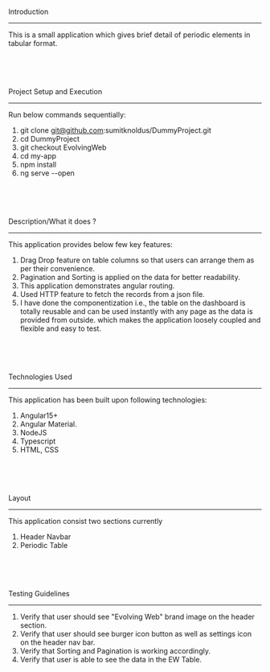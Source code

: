 

Introduction
__________________

This is a small application which gives brief detail of periodic elements in tabular format.

<br/>
<br/>
<br/>

Project Setup and Execution
___________________________
Run below commands sequentially: 

1) git clone git@github.com:sumitknoldus/DummyProject.git
2) cd DummyProject
3) git checkout EvolvingWeb
4) cd my-app
5) npm install
6) ng serve --open


<br/>
<br/>
<br/>

Description/What it does ?
______________

This application provides below few key features:

1) Drag Drop feature on table columns so that users can arrange them as per their convenience.
2) Pagination and Sorting is applied on the data for better readability.
3) This application demonstrates angular routing.
4) Used HTTP feature to fetch the records from a json file.
5) I have done the componentization i.e., the table on the dashboard is totally reusable and can be used instantly with any page as the data is provided from outside. which makes the application loosely coupled and flexible and easy to test.

<br/>
<br/>
<br/>



Technologies Used
_______________________

This application has been built upon following technologies:

1) Angular15+ 
2) Angular Material.
3) NodeJS
4) Typescript
5) HTML, CSS
<br/>
<br/>
<br/>

Layout
____________

This application consist two sections currently 

1) Header Navbar
2) Periodic Table

<br/>
<br/>
<br/>

Testing Guidelines
________________________

1) Verify that user should see "Evolving Web" brand image on the header section.
2) Verify that user should see burger icon button as well as settings icon on the header nav bar.
3) Verify that Sorting and Pagination is working accordingly.
4) Verify that user is able to see the data in the EW Table.



